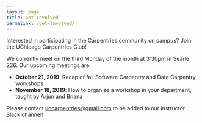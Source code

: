 ```yaml
---
layout: page
title: Get Involved
permalink: /get-involved/
---
```


Interested in participating in the Carpentries community on campus? Join the UChicago Carpentries Club!

We currently meet on the third Monday of the month at 3:30pm in Searle 236. Our upcoming meetings are:

- **October 21, 2019**: Recap of fall Software Carpentry and Data Carpentry workshops
- **November 18, 2019**: How to organize a workshop in your department, taught by Arjun and Briana

Please contact uccarpentries@gmail.com to be added to our instructor Slack channel!
